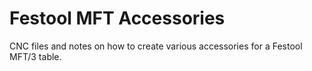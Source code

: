 # Festool MFT Accessories
CNC files and notes on how to create various accessories for a Festool MFT/3 table.
